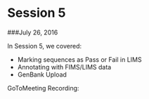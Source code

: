 # Session 5
###July 26, 2016

In Session 5, we covered:
* Marking sequences as Pass or Fail in LIMS
* Annotating with FIMS/LIMS data
* GenBank Upload

GoToMeeting Recording: 